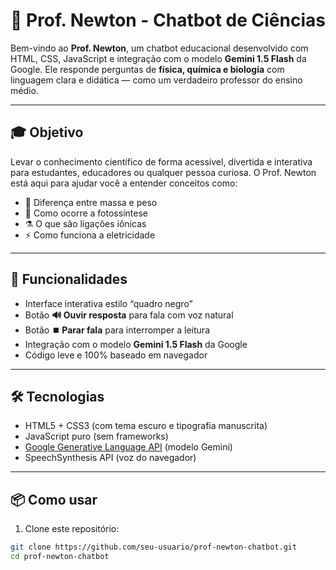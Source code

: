# 🧪 Prof. Newton - Chatbot de Ciências

Bem-vindo ao **Prof. Newton**, um chatbot educacional desenvolvido com HTML, CSS, JavaScript e integração com o modelo **Gemini 1.5 Flash** da Google. Ele responde perguntas de **física, química e biologia** com linguagem clara e didática — como um verdadeiro professor do ensino médio.

---

## 🎓 Objetivo

Levar o conhecimento científico de forma acessível, divertida e interativa para estudantes, educadores ou qualquer pessoa curiosa. O Prof. Newton está aqui para ajudar você a entender conceitos como:

- 📐 Diferença entre massa e peso  
- 🌱 Como ocorre a fotossíntese  
- ⚗️ O que são ligações iônicas  
- ⚡ Como funciona a eletricidade  

---

## 🚀 Funcionalidades

- Interface interativa estilo “quadro negro”
- Botão **🔊 Ouvir resposta** para fala com voz natural
- Botão **⏹️ Parar fala** para interromper a leitura
- Integração com o modelo **Gemini 1.5 Flash** da Google
- Código leve e 100% baseado em navegador

---

## 🛠️ Tecnologias

- HTML5 + CSS3 (com tema escuro e tipografia manuscrita)
- JavaScript puro (sem frameworks)
- [Google Generative Language API](https://makersuite.google.com/) (modelo Gemini)
- SpeechSynthesis API (voz do navegador)

---

## 📦 Como usar

1. Clone este repositório:

```bash
git clone https://github.com/seu-usuario/prof-newton-chatbot.git
cd prof-newton-chatbot
